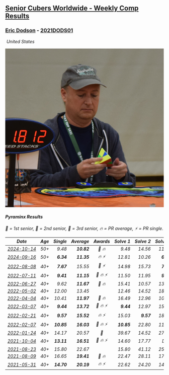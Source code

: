 <style>table {white-space: nowrap;}</style>
<link rel="stylesheet" type="text/css" href="/scw-comp/css/flags.css" />

## [Senior Cubers Worldwide - Weekly Comp Results](/scw-comp/results/)
### [Eric Dodson](README.md) - [2021DODS01](https://www.worldcubeassociation.org/persons/2021DODS01?event=pyram)

<i class="flag flag-US" />&nbsp;United States

![Eric Dodson](1639144815.png)

#### Pyraminx Results

<span style="white-space: nowrap;">🥇 = 1st senior</span>, <span style="white-space: nowrap;">🥈 = 2nd senior</span>, <span style="white-space: nowrap;">🥉 = 3rd senior</span>, <span style="white-space: nowrap;">🔥 = PR average</span>, <span style="white-space: nowrap;">⚡ = PR single</span>.

| Date | Age | Single | Average | Awards | Solve 1 | Solve 2 | Solve 3 | Solve 4 | Solve 5 | Video |
| :--: | :--: | --: | --: | :--: | --: | --: | --: | --: | --: | :-- |
| [2024-10-14](../../results/2024-10-14/pyram.md) | 50+ | 9.48 | **10.82** | 🥈 🔥 | 9.48 | 14.56 | 11.65 | 10.77 | 10.05 | [Desktop](https://www.facebook.com/events/574257274950611/permalink/584389900604015) / [Mobile](https://m.facebook.com/events/574257274950611?view=permalink&id=584389900604015) |
| [2024-09-16](../../results/2024-09-16/pyram.md) | 50+ | **6.34** | **11.35** | 🔥 ⚡ | 12.81 | 10.26 | **6.34** | 15.85 | 10.98 | [Desktop](https://www.facebook.com/events/876328274072061/permalink/877775123927376) / [Mobile](https://m.facebook.com/events/876328274072061?view=permalink&id=877775123927376) |
| [2022-08-08](../../results/2022-08-08/pyram.md) | 40+ | **7.67** | 15.55 | 🥉 ⚡ | 14.98 | 15.73 | **7.67** | 15.94 | 26.49 | [Desktop](https://www.facebook.com/events/1202320373645710/permalink/1211307672746980) / [Mobile](https://m.facebook.com/events/1202320373645710?view=permalink&id=1211307672746980) |
| [2022-07-11](../../results/2022-07-11/pyram.md) | 40+ | **9.41** | **11.15** | 🥇 🔥 ⚡ | 11.50 | 11.95 | **9.41** | 9.99 | 12.26 | [Desktop](https://www.facebook.com/events/1077792383124606/permalink/1082481505989027) / [Mobile](https://m.facebook.com/events/1077792383124606?view=permalink&id=1082481505989027) |
| [2022-06-27](../../results/2022-06-27/pyram.md) | 40+ | 9.62 | **11.67** | 🥈 🔥 | 15.41 | 10.57 | 13.58 | 10.85 | 9.62 | [Desktop](https://www.facebook.com/events/3239186643032731/permalink/3250349311916464) / [Mobile](https://m.facebook.com/events/3239186643032731?view=permalink&id=3250349311916464) |
| [2022-05-02](../../results/2022-05-02/pyram.md) | 40+ | 12.00 | 13.45 |  | 12.46 | 14.52 | 18.98 | 13.37 | 12.00 | [Desktop](https://www.facebook.com/events/3199116787026413/permalink/3209766015961490) / [Mobile](https://m.facebook.com/events/3199116787026413?view=permalink&id=3209766015961490) |
| [2022-04-04](../../results/2022-04-04/pyram.md) | 40+ | 10.41 | **11.97** | 🥉 🔥 | 16.49 | 12.96 | 10.41 | 11.90 | 11.05 | [Desktop](https://www.facebook.com/events/1171138513621623/permalink/1179764546092353) / [Mobile](https://m.facebook.com/events/1171138513621623?view=permalink&id=1179764546092353) |
| [2022-03-07](../../results/2022-03-07/pyram.md) | 40+ | **9.44** | **13.72** | 🥉 🔥 ⚡ | **9.44** | 12.97 | 15.33 | 14.68 | 13.50 | [Desktop](https://www.facebook.com/events/492851219083428/permalink/501682311533652) / [Mobile](https://m.facebook.com/events/492851219083428?view=permalink&id=501682311533652) |
| [2022-02-21](../../results/2022-02-21/pyram.md) | 40+ | **9.57** | **15.52** | 🔥 ⚡ | 15.03 | **9.57** | 18.91 | 15.49 | 16.03 | [Desktop](https://www.facebook.com/events/283377510532834/permalink/291865509684034) / [Mobile](https://m.facebook.com/events/283377510532834?view=permalink&id=291865509684034) |
| [2022-02-07](../../results/2022-02-07/pyram.md) | 40+ | **10.85** | **16.03** | 🥉 🔥 ⚡ | **10.85** | 22.80 | 11.84 | 17.37 | 18.89 | [Desktop](https://www.facebook.com/events/245500131085725/permalink/254477910187947) / [Mobile](https://m.facebook.com/events/245500131085725?view=permalink&id=254477910187947) |
| [2022-01-24](../../results/2022-01-24/pyram.md) | 40+ | 14.17 | 20.57 | 🥈 | 39.67 | 14.52 | 27.02 | 20.16 | 14.17 | [Desktop](https://www.facebook.com/events/317247483509647/permalink/324950106072718) / [Mobile](https://m.facebook.com/events/317247483509647?view=permalink&id=324950106072718) |
| [2021-10-04](../../results/2021-10-04/pyram.md) | 40+ | **13.11** | **16.51** | 🥉 🔥 ⚡ | 14.60 | 17.77 | DNF | 17.15 | **13.11** | [Desktop](https://www.facebook.com/events/1205858816603137/permalink/1215345032321182) / [Mobile](https://m.facebook.com/events/1205858816603137?view=permalink&id=1215345032321182) |
| [2021-08-23](../../results/2021-08-23/pyram.md) | 40+ | 15.80 | 22.67 |  | 15.80 | 41.12 | 25.41 | 25.51 | 17.09 | [Desktop](https://www.facebook.com/events/540950593849891/permalink/550261969585420) / [Mobile](https://m.facebook.com/events/540950593849891?view=permalink&id=550261969585420) |
| [2021-08-09](../../results/2021-08-09/pyram.md) | 40+ | 16.65 | **19.41** | 🥉 🔥 | 22.47 | 28.11 | 17.87 | 17.88 | 16.65 | [Desktop](https://www.facebook.com/events/342027504219422/permalink/343810670707772) / [Mobile](https://m.facebook.com/events/342027504219422?view=permalink&id=343810670707772) |
| [2021-05-31](../../results/2021-05-31/pyram.md) | 40+ | **14.70** | **20.19** | 🔥 ⚡ | 22.62 | 24.20 | 14.91 | 23.03 | **14.70** | [Desktop](https://www.facebook.com/events/4232725036784843/permalink/4269959366394743) / [Mobile](https://m.facebook.com/events/4232725036784843?view=permalink&id=4269959366394743) |


<!-- Global site tag (gtag.js) - Google Analytics -->
<script async src="https://www.googletagmanager.com/gtag/js?id=UA-86348435-3"></script>
<script>window.dataLayer = window.dataLayer || []; function gtag() {dataLayer.push(arguments);} gtag('js', new Date()); gtag('config', 'UA-86348435-3');</script>
